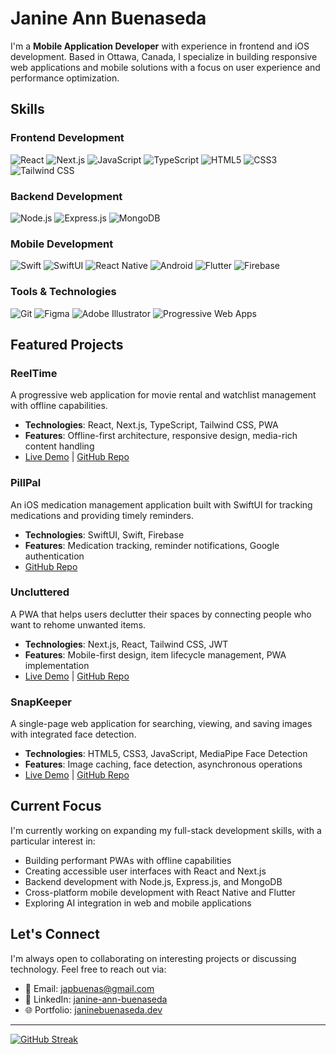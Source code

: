# Janine Ann Buenaseda

I'm a **Mobile Application Developer** with experience in frontend and iOS development. Based in Ottawa, Canada, I specialize in building responsive web applications and mobile solutions with a focus on user experience and performance optimization.

## Skills

### Frontend Development
![React](https://img.shields.io/badge/React-61DAFB?style=flat-square&logo=react&logoColor=black)
![Next.js](https://img.shields.io/badge/Next.js-000000?style=flat-square&logo=next.js&logoColor=white)
![JavaScript](https://img.shields.io/badge/JavaScript-F7DF1E?style=flat-square&logo=javascript&logoColor=black)
![TypeScript](https://img.shields.io/badge/TypeScript-3178C6?style=flat-square&logo=typescript&logoColor=white)
![HTML5](https://img.shields.io/badge/HTML5-E34F26?style=flat-square&logo=html5&logoColor=white)
![CSS3](https://img.shields.io/badge/CSS3-1572B6?style=flat-square&logo=css3&logoColor=white)
![Tailwind CSS](https://img.shields.io/badge/Tailwind_CSS-38B2AC?style=flat-square&logo=tailwind-css&logoColor=white)

### Backend Development
![Node.js](https://img.shields.io/badge/Node.js-339933?style=flat-square&logo=node.js&logoColor=white)
![Express.js](https://img.shields.io/badge/Express.js-000000?style=flat-square&logo=express&logoColor=white)
![MongoDB](https://img.shields.io/badge/MongoDB-47A248?style=flat-square&logo=mongodb&logoColor=white)

### Mobile Development
![Swift](https://img.shields.io/badge/Swift-FA7343?style=flat-square&logo=swift&logoColor=white)
![SwiftUI](https://img.shields.io/badge/SwiftUI-0D96F6?style=flat-square&logo=swift&logoColor=white)
![React Native](https://img.shields.io/badge/React_Native-61DAFB?style=flat-square&logo=react&logoColor=black)
![Android](https://img.shields.io/badge/Android-3DDC84?style=flat-square&logo=android&logoColor=white)
![Flutter](https://img.shields.io/badge/Flutter-02569B?style=flat-square&logo=flutter&logoColor=white)
![Firebase](https://img.shields.io/badge/Firebase-FFCA28?style=flat-square&logo=firebase&logoColor=black)

### Tools & Technologies
![Git](https://img.shields.io/badge/Git-F05032?style=flat-square&logo=git&logoColor=white)
![Figma](https://img.shields.io/badge/Figma-F24E1E?style=flat-square&logo=figma&logoColor=white)
![Adobe Illustrator](https://img.shields.io/badge/Illustrator-FF9A00?style=flat-square&logo=adobe-illustrator&logoColor=white)
![Progressive Web Apps](https://img.shields.io/badge/PWA-5A0FC8?style=flat-square&logo=pwa&logoColor=white)

## Featured Projects

### ReelTime
A progressive web application for movie rental and watchlist management with offline capabilities.

- **Technologies**: React, Next.js, TypeScript, Tailwind CSS, PWA
- **Features**: Offline-first architecture, responsive design, media-rich content handling
- [Live Demo](https://reeltime-app.vercel.app/) | [GitHub Repo](https://github.com/buen0024/reeltime-app)

### PillPal
An iOS medication management application built with SwiftUI for tracking medications and providing timely reminders.

- **Technologies**: SwiftUI, Swift, Firebase
- **Features**: Medication tracking, reminder notifications, Google authentication
- [GitHub Repo](https://github.com/buen0024/pillpal-app-swift)

### Uncluttered
A PWA that helps users declutter their spaces by connecting people who want to rehome unwanted items.

- **Technologies**: Next.js, React, Tailwind CSS, JWT
- **Features**: Mobile-first design, item lifecycle management, PWA implementation
- [Live Demo](https://9022-crapr-app-final.vercel.app/) | [GitHub Repo](https://github.com/buen0024/9022-crapr-app-final)

### SnapKeeper
A single-page web application for searching, viewing, and saving images with integrated face detection.

- **Technologies**: HTML5, CSS3, JavaScript, MediaPipe Face Detection
- **Features**: Image caching, face detection, asynchronous operations
- [Live Demo](https://buen0024.github.io/buenaseda_janineAnn_finalProjectSPA/) | [GitHub Repo](https://github.com/buen0024/buenaseda_janineAnn_finalProjectSPA)

## Current Focus

I'm currently working on expanding my full-stack development skills, with a particular interest in:

- Building performant PWAs with offline capabilities
- Creating accessible user interfaces with React and Next.js
- Backend development with Node.js, Express.js, and MongoDB
- Cross-platform mobile development with React Native and Flutter
- Exploring AI integration in web and mobile applications

## Let's Connect

I'm always open to collaborating on interesting projects or discussing technology. Feel free to reach out via:

- 📧 Email: japbuenas@gmail.com
- 💼 LinkedIn: [janine-ann-buenaseda](https://www.linkedin.com/in/janine-ann-buenaseda-965684299/)
- 🌐 Portfolio: [janinebuenaseda.dev](https://janinebuenaseda.dev)

---

[![GitHub Streak](https://github-readme-streak-stats.herokuapp.com/?user=buen0024&theme=dark)](https://git.io/streak-stats)
